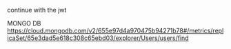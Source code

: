 continue with the jwt 


MONGO DB
https://cloud.mongodb.com/v2/655e97d4a970475b94271b78#/metrics/replicaSet/65e3dad5e618c308c65ebd03/explorer/Users/users/find
